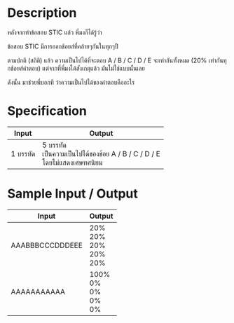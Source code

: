 # Description
หลังจากทำข้อสอบ STIC แล้ว พี่มงก็ได้รู้ว่า

ข้อสอบ STIC มีการออกช้อยส์ที่คล้ายๆกันในทุกๆปี

ตามปกติ (สถิติ) แล้ว ความเป็นไปได้ที่จะตอบ A / B / C / D / E จะเท่ากันทั้งหมด (20% เท่ากันทุกช้อยส์คำตอบ) แต่จากที่พี่มงได้สังเกตุแล้ว มันไม่ใช่แบบนั้นเลย

ดังนั้น มาช่วยพี่บอกที ว่าความเป็นไปได้ของคำตอบคืออะไร

# Specification
|Input|Output|
|-|-|
|1 บรรทัด <br> |5 บรรทัด <br> เป็นความเป็นไปได้ของช้อย A / B / C / D / E <br> โดยไม่แสดงเศษทศนิยม|

# Sample Input / Output
|Input|Output|
|-|-|
|AAABBBCCCDDDEEE|20% <br> 20% <br> 20% <br> 20% <br> 20%|
|AAAAAAAAAAA|100% <br> 0% <br> 0% <br> 0% <br> 0%|
